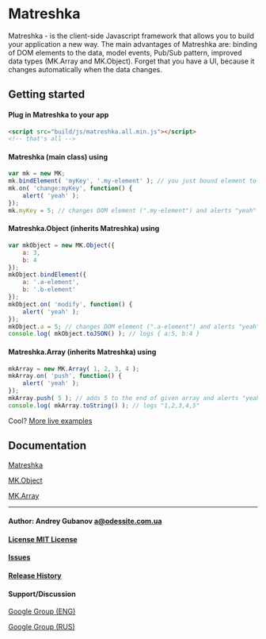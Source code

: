 # Matreshka
Matreshka - is the client-side Javascript framework that allows you to build your application a new way. The main advantages of Matreshka are: binding of DOM elements to the data, model events, Pub/Sub pattern, improved data types (MK.Array and MK.Object). Forget that you have a UI, because it changes automatically when the data changes.

## Getting started
#### Plug in Matreshka to your app
```html
<script src="build/js/matreshka.all.min.js"></script>
<!-- that's all -->
```

#### Matreshka (main class) using
```js
var mk = new MK;
mk.bindElement( 'myKey', '.my-element' ); // you just bound element to your key "myKey"
mk.on( 'change:myKey', function() {
	alert( 'yeah' );
});
mk.myKey = 5; // changes DOM element (".my-element") and alerts "yeah"
```

#### Matreshka.Object (inherits Matreshka) using
```js
var mkObject = new MK.Object({
	a: 3,
	b: 4
});
mkObject.bindElement({
	a: '.a-element',
	b: '.b-element'
});
mkObject.on( 'modify', function() {
	alert( 'yeah' );
});
mkObject.a = 5; // changes DOM element (".a-element") and alerts "yeah"
console.log( mkObject.toJSON() ); // logs { a:5, b:4 }
```

#### Matreshka.Array (inherits Matreshka) using
```js
mkArray = new MK.Array( 1, 2, 3, 4 );
mkArray.on( 'push', function() {
	alert( 'yeah' );
});
mkArray.push( 5 ); // adds 5 to the end of given array and alerts "yeah"
console.log( mkArray.toString() ); // logs "1,2,3,4,5"
```

Cool?
[More live examples](http://finom.github.io/matreshka/examples/)

## Documentation
[Matreshka](http://finom.github.io/matreshka/docs/Matreshka.html)

[MK.Object](http://finom.github.io/matreshka/docs/Matreshka.Object.html)

[MK.Array](http://finom.github.io/matreshka/docs/Matreshka.Array.html)

------------------------------------

#### Author: Andrey Gubanov <a@odessite.com.ua>

#### [License MIT License](https://raw.github.com/finom/matreshka/master/LICENSE)

#### [Issues](https://github.com/finom/matreshka/issues)

#### [Release History](https://github.com/finom/matreshka/releases)

#### Support/Discussion
[Google Group (ENG)](https://groups.google.com/forum/#!forum/matreshkajs)

[Google Group (RUS)](https://groups.google.com/forum/#!forum/matreshkajs-rus)

